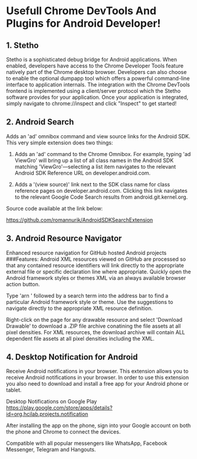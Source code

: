 # Usefull Chrome DevTools And Plugins for Android Developer!
## 1. Stetho
Stetho is a sophisticated debug bridge for Android applications. When enabled, developers have access to the Chrome Developer Tools feature natively part of the Chrome desktop browser. Developers can also choose to enable the optional dumpapp tool which offers a powerful command-line interface to application internals.
	The integration with the Chrome DevTools frontend is implemented using a client/server protocol which the Stetho software provides for your application. Once your application is integrated, simply navigate to chrome://inspect and click "Inspect" to get started!

## 2. Android Search

Adds an 'ad' omnibox command and view source links for the Android SDK.
This very simple extension does two things:

1. Adds an 'ad' command to the Chrome Omnibox. For example, typing 'ad ViewGro' will bring up a list of all class names in the Android SDK matching 'ViewGro'—selecting a list item navigates to the relevant Android SDK Reference URL on developer.android.com.

2. Adds a '(view source)' link next to the SDK class name for class reference pages on developer.android.com. Clicking this link navigates to the relevant Google Code Search results from android.git.kernel.org.

Source code available at the link below:

https://github.com/romannurik/AndroidSDKSearchExtension

## 3. Android Resource Navigator
Enhanced resource navigation for GitHub hosted Android projects
###Features:
Android XML resources viewed on GitHub are processed so that any contained resource identifiers will link directly to the appropriate external file or specific declaration line where appropriate.
Quickly open the Android framework styles or themes XML via an always available browser action button.

Type 'arn ' followed by a search term into the address bar to find a particular Android framework style or theme. Use the suggestions to navigate directly to the appropriate XML resource definition.

Right-click on the page for any drawable resource and select 'Download Drawable' to download a .ZIP file archive conatining the file assets at all pixel densities. For XML resources, the download archive will contain ALL dependent file assets at all pixel densities including the XML.

## 4. Desktop Notification for Android
Receive Android notifications in your browser.
This extension allows you to receive Android notifications in your browser. In order to use this extension you also need to download and install a free app for your Android phone or tablet.

Desktop Notifications on Google Play
https://play.google.com/store/apps/details?id=org.hcilab.projects.notification

After installing the app on the phone, sign into your Google account on both the phone and Chrome to connect the devices.

Compatible with all popular messengers like WhatsApp, Facebook Messenger, Telegram and Hangouts.
